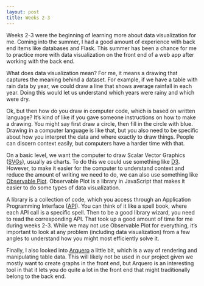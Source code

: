 ```yaml
---
layout: post
title: Weeks 2-3
---
```


Weeks 2-3 were the beginning of learning more about data visualization for me. Coming into the summer, I had a good amount of experience with back end items like databases and Flask. This summer has been a chance for me to practice more with data visualization on the front end of a web app after working with the back end. 

What does data visualization mean? For me, it means a drawing that captures the meaning behind a dataset. For example, if we have a table with rain data by year, we could draw a line that shows average rainfall in each year. Doing this would let us understand which years were rainy and which were dry. 

Ok, but then how do you draw in computer code, which is based on written language? It’s kind of like if you gave someone instructions on how to make a drawing. You might say first draw a circle, then fill in the circle with blue. Drawing in a computer language is like that, but you also need to be specific about how you interpret the data and where exactly to draw things. People can discern context easily, but computers have a harder time with that. 

On a basic level, we want the computer to draw Scalar Vector Graphics ([SVGs](https://en.wikipedia.org/wiki/Scalable_Vector_Graphics)), usually as charts. To do this we could use something like [D3](https://d3js.org/). However, to make it easier for the computer to understand context and reduce the amount of writing we need to do, we can also use something like [Observable Plot](https://observablehq.com/@observablehq/plot). Observable Plot is a library in JavaScript that makes it easier to do some types of data visualization. 

A library is a collection of code, which you access through an Application Programming Interface ([API](https://en.wikipedia.org/wiki/API)). You can think of it like a spell book, where each API call is a specific spell. Then to be a good library wizard, you need to read the corresponding API. That took up a good amount of time for me during weeks 2-3. While we may not use Observable Plot for everything, it’s important to look at any problem (including data visualization) from a few angles to understand how you might most efficiently solve it. 

Finally, I also looked into [Arquero](https://observablehq.com/@uwdata/arquero) a little bit, which is a way of rendering and manipulating table data. This will likely not be used in our project given we mostly want to create graphs in the front end, but Arquero is an interesting tool in that it lets you do quite a lot in the front end that might traditionally belong to the back end. 

